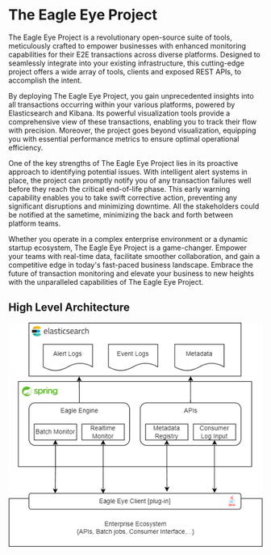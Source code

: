 # The Eagle Eye Project

The Eagle Eye Project is a revolutionary open-source suite of tools, meticulously crafted to empower businesses with 
enhanced monitoring capabilities for their E2E transactions across diverse platforms. Designed to seamlessly integrate 
into your existing infrastructure, this cutting-edge project offers a wide array of tools, clients and exposed REST 
APIs, to accomplish the intent.


By deploying The Eagle Eye Project, you gain unprecedented insights into all transactions occurring within your various 
platforms, powered by Elasticsearch and Kibana. Its powerful visualization tools provide a comprehensive view of these 
transactions, enabling you to track their flow with precision. Moreover, the project goes beyond visualization, 
equipping you with essential performance metrics to ensure optimal operational efficiency.

One of the key strengths of The Eagle Eye Project lies in its proactive approach to identifying potential issues. With 
intelligent alert systems in place, the project can promptly notify you of any transaction failures well before they 
reach the critical end-of-life phase. This early warning capability enables you to take swift corrective action, 
preventing any significant disruptions and minimizing downtime. All the stakeholders could be notified at the sametime,
minimizing the back and forth between platform teams.

Whether you operate in a complex enterprise environment or a dynamic startup ecosystem, The Eagle Eye Project is a 
game-changer. Empower your teams with real-time data, facilitate smoother collaboration, and gain a competitive edge in 
today's fast-paced business landscape. Embrace the future of transaction monitoring and elevate your business to new 
heights with the unparalleled capabilities of The Eagle Eye Project.


## High Level Architecture
![High Level Design](ee-design.png)


